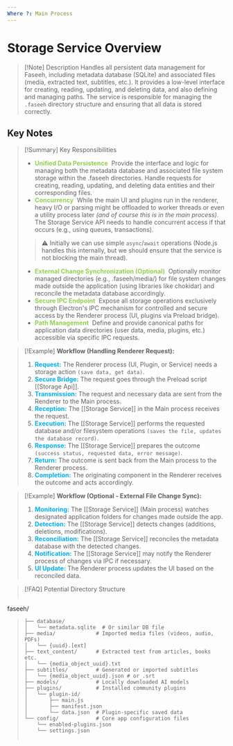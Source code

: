 ```yaml
---
Where ?: Main Process
---
```

# Storage Service Overview

> [!Note] Description
> Handles all persistent data management for Faseeh, including metadata database (SQLite) and associated files (media, extracted text, subtitles, etc.). It provides a low-level interface for creating, reading, updating, and deleting data, and also defining and managing paths. The service is responsible for managing the `.faseeh` directory structure and ensuring that all data is stored correctly.
## Key Notes

> [!Summary] Key Responsibilities 
>- <span style="font-weight:bold; color:rgb(146, 208, 80)">Unified Data Persistence</span> 
>  Provide the interface and logic for managing both the metadata database and associated file system storage within the .faseeh directories. Handle requests for creating, reading, updating, and deleting data entities and their corresponding files.
>- <span style="font-weight:bold; color:rgb(146, 208, 80)">Concurrency</span> 
>  While the main UI and plugins run in the renderer, heavy I/O or parsing might be offloaded to worker threads or even a utility process later *(and of course this is in the main process)*. The Storage Service API needs to handle concurrent access if that occurs (e.g., using queues, transactions).
>  > ⚠️ Initially we can use simple `async`/`await` operations (Node.js handles this internally, but we should ensure that the service is not blocking the main thread).
>- <span style="font-weight:bold; color:rgb(146, 208, 80)">External Change Synchronization (Optional)</span> 
>  Optionally monitor managed directories (e.g., .faseeh/media/) for file system changes made outside the application (using libraries like chokidar) and reconcile the metadata database accordingly.
>- <span style="font-weight:bold; color:rgb(146, 208, 80)">Secure IPC Endpoint</span> 
>  Expose all storage operations exclusively through Electron's IPC mechanism for controlled and secure access by the Renderer process (UI, plugins via Preload bridge).
>- <span style="font-weight:bold; color:rgb(146, 208, 80)">Path Management</span> 
>  Define and provide canonical paths for application data directories (user data, media, plugins, etc.) accessible via specific IPC requests.

> [!Example]  **Workflow (Handling Renderer Request):**
> 1.  <span style="color:rgb(0, 176, 240)">**Request:**</span> The Renderer process (UI, Plugin, or Service) needs a storage action `(save data, get data)`.
> 2.  <span style="color:rgb(0, 176, 240)">**Secure Bridge:**</span> The request goes through the Preload script [[Storage Api]].
> 3.  <span style="color:rgb(0, 176, 240)">**Transmission:** </span>The request and necessary data are sent from the Renderer to the Main process.
> 4.  <span style="color:rgb(0, 176, 240)">**Reception:**</span> The [[Storage Service]] in the Main process receives the request.
> 5.  <span style="color:rgb(0, 176, 240)">**Execution:**</span> The [[Storage Service]] performs the requested database and/or filesystem operations `(saves the file, updates the database record)`.
> 6.  <span style="color:rgb(0, 176, 240)">**Response:**</span> The [[Storage Service]] prepares the outcome `(success status, requested data, error message)`.
> 7. <span style="color:rgb(0, 176, 240)"> **Return:**</span> The outcome is sent back from the Main process to the Renderer process.
> 8.  <span style="color:rgb(0, 176, 240)">**Completion:**</span> The originating component in the Renderer receives the outcome and acts accordingly.

> [!Example]  **Workflow (Optional - External File Change Sync):**
> 1.  <span style="color:rgb(0, 176, 240)">**Monitoring:**</span> The [[Storage Service]] (Main process) watches designated application folders for changes made outside the app.
> 2.  <span style="color:rgb(0, 176, 240)">**Detection:**</span> The [[Storage Service]] detects changes (additions, deletions, modifications).
> 3. <span style="color:rgb(0, 176, 240)">**Reconciliation:**</span> The [[Storage Service]] reconciles the metadata database with the detected changes.
> 4. <span style="color:rgb(0, 176, 240)">**Notification:**</span> The [[Storage Service]] may notify the Renderer process of changes via IPC if necessary.
> 5. <span style="color:rgb(0, 176, 240)">**UI Update:**</span> The Renderer process updates the UI based on the reconciled data.

> [!FAQ] Potential Directory Structure
> ```
faseeh/
>     ├── database/
>     │   └── metadata.sqlite  # Or similar DB file
>     ├── media/             # Imported media files (videos, audio, PDFs)
>     │   └── {uuid}.[ext]
>     ├── text_content/      # Extracted text from articles, books etc.
>     │   └── {media_object_uuid}.txt
>     ├── subtitles/         # Generated or imported subtitles
>     │   └── {media_object_uuid}.json # or .srt
>     ├── models/            # Locally downloaded AI models
>     ├── plugins/           # Installed community plugins
>     │   └── plugin-id/
>     │       ├── main.js
>     │       ├── manifest.json
>     │       └── data.json  # Plugin-specific saved data
>     └── config/            # Core app configuration files
>         └── enabled-plugins.json
>         └── settings.json
> ```
